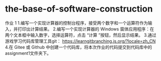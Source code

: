 # the-base-of-software-construction
作业 1
1.编写一个实现计算器的控制台程序，接受两个数字和一个运算符作为输入，并打印出计算结果。
2.编写一个实现计算器的 Windows 窗体应用程序：在两个文本框中输入数字，选择运算符，点击 “计算 ”按钮，然后显示结果。
3.通过游戏学习代码库管理工具git： https://learngitbranching.js.org/?locale=zh_CN
4.在 Gitee 或 Github 中创建一个代码库，将本次作业的代码提交到代码库中的assignment1文件夹下。
